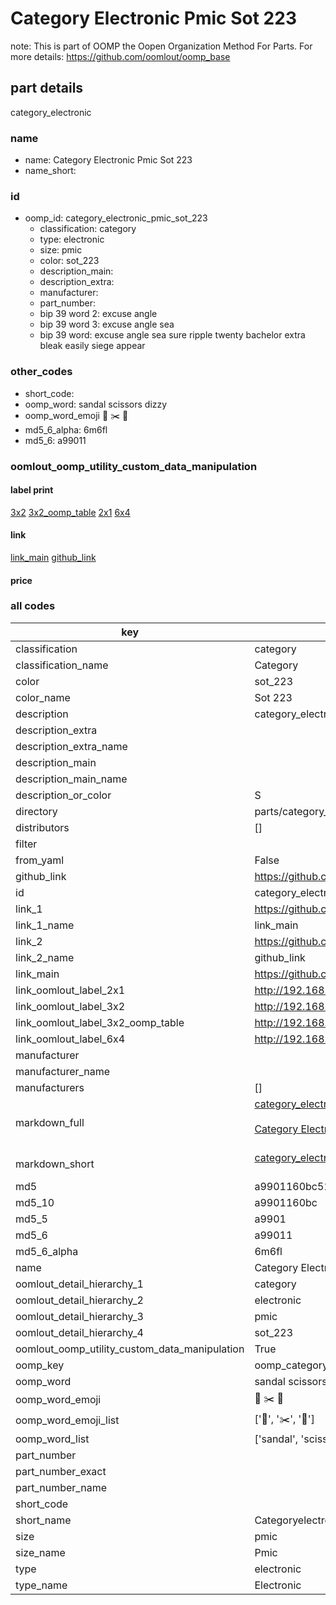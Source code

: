 # Category Electronic Pmic Sot 223  

note: This is part of OOMP the Oopen Organization Method For Parts. For more details: https://github.com/oomlout/oomp_base

##  part details



category_electronic

### name
* name: Category Electronic Pmic Sot 223
* name_short: 
### id
* oomp_id: category_electronic_pmic_sot_223
  * classification: category
  * type: electronic
  * size: pmic
  * color: sot_223
  * description_main: 
  * description_extra: 
  * manufacturer: 
  * part_number: 
  * bip 39 word 2: excuse angle
  * bip 39 word 3: excuse angle sea
  * bip 39 word: excuse angle sea sure ripple twenty bachelor extra bleak easily siege appear

### other_codes
* short_code: 
* oomp_word: sandal scissors dizzy
* oomp_word_emoji :sandal: :scissors: :dizzy:
* md5_6_alpha: 6m6fl
* md5_6: a99011






### oomlout_oomp_utility_custom_data_manipulation
#### label print
[3x2](http://192.168.1.245:1112/?label=oomp%206m6fl)
[3x2_oomp_table](http://192.168.1.107:1112/?label=oomp%206m6fl)
[2x1](http://192.168.1.242:1112/?label=oomp%206m6fl)
[6x4](http://192.168.1.55:1112/?label=oomp%206m6fl)    

#### link

[link_main](https://github.com/oomlout/oomlout_oomp_current_version_messy/tree/main/parts/category_electronic_pmic_sot_223) [github_link](https://github.com/oomlout/oomlout_oomp_part_src/tree/main/parts/category_electronic_pmic_sot_223)                             

#### price







### all codes 
| key | value |  
| --- | --- |  
| classification | category |  
| classification_name | Category |  
| color | sot_223 |  
| color_name | Sot 223 |  
| description | category_electronic |  
| description_extra |  |  
| description_extra_name |  |  
| description_main |  |  
| description_main_name |  |  
| description_or_color | S  |  
| directory | parts/category_electronic_pmic_sot_223 |  
| distributors | [] |  
| filter |  |  
| from_yaml | False |  
| github_link | https://github.com/oomlout/oomlout_oomp_part_src/tree/main/parts/category_electronic_pmic_sot_223 |  
| id | category_electronic_pmic_sot_223 |  
| link_1 | https://github.com/oomlout/oomlout_oomp_current_version_messy/tree/main/parts/category_electronic_pmic_sot_223 |  
| link_1_name | link_main |  
| link_2 | https://github.com/oomlout/oomlout_oomp_part_src/tree/main/parts/category_electronic_pmic_sot_223 |  
| link_2_name | github_link |  
| link_main | https://github.com/oomlout/oomlout_oomp_current_version_messy/tree/main/parts/category_electronic_pmic_sot_223 |  
| link_oomlout_label_2x1 | http://192.168.1.242:1112/?label=oomp%206m6fl |  
| link_oomlout_label_3x2 | http://192.168.1.245:1112/?label=oomp%206m6fl |  
| link_oomlout_label_3x2_oomp_table | http://192.168.1.107:1112/?label=oomp%206m6fl |  
| link_oomlout_label_6x4 | http://192.168.1.55:1112/?label=oomp%206m6fl |  
| manufacturer |  |  
| manufacturer_name |  |  
| manufacturers | [] |  
| markdown_full | [category_electronic_pmic_sot_223](https://github.com/oomlout/oomlout_oomp_current_version_messy/tree/main/parts/category_electronic_pmic_sot_223)<br>[](https://github.com/oomlout/oomlout_oomp_current_version_messy/tree/main/parts/category_electronic_pmic_sot_223)<br>[Category Electronic Pmic Sot 223](https://github.com/oomlout/oomlout_oomp_current_version_messy/tree/main/parts/category_electronic_pmic_sot_223)<br><br> |  
| markdown_short | [category_electronic_pmic_sot_223](https://github.com/oomlout/oomlout_oomp_current_version_messy/tree/main/parts/category_electronic_pmic_sot_223)<br><br> |  
| md5 | a9901160bc510227acdd2da183c23278 |  
| md5_10 | a9901160bc |  
| md5_5 | a9901 |  
| md5_6 | a99011 |  
| md5_6_alpha | 6m6fl |  
| name | Category Electronic Pmic Sot 223 |  
| oomlout_detail_hierarchy_1 | category |  
| oomlout_detail_hierarchy_2 | electronic |  
| oomlout_detail_hierarchy_3 | pmic |  
| oomlout_detail_hierarchy_4 | sot_223 |  
| oomlout_oomp_utility_custom_data_manipulation | True |  
| oomp_key | oomp_category_electronic_pmic_sot_223 |  
| oomp_word | sandal scissors dizzy |  
| oomp_word_emoji | :sandal: :scissors: :dizzy: |  
| oomp_word_emoji_list | [':sandal:', ':scissors:', ':dizzy:'] |  
| oomp_word_list | ['sandal', 'scissors', 'dizzy'] |  
| part_number |  |  
| part_number_exact |  |  
| part_number_name |  |  
| short_code |  |  
| short_name | Categoryelectronic |  
| size | pmic |  
| size_name | Pmic |  
| type | electronic |  
| type_name | Electronic |  
